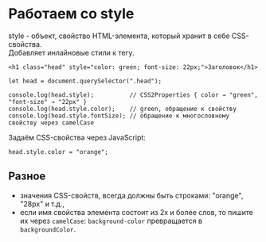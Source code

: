 # Работаем со style
style - объект, свойство HTML-элемента, который хранит в себе CSS-свойства.  
Добавляет инлайновые стили к тегу.

    <h1 class="head" style="color: green; font-size: 22px;">Заголовок</h1>

    let head = document.querySelector(".head");

    console.log(head.style);          // CSS2Properties { color → "green", "font-size" → "22px" }
    console.log(head.style.color);    // green, обращение к свойству
    console.log(head.style.fontSize); // обращение к многословному свойству через camelCase

Задаём CSS-свойства через JavaScript:

    head.style.color = "orange";

## Разное
- значения CSS-свойств, всегда должны быть строками: "orange", "28px" и т.д.,
- если имя свойства элемента состоит из 2х и более слов, то пишите их через `camelCase`: `background-color` превращается в `backgroundColor`.
